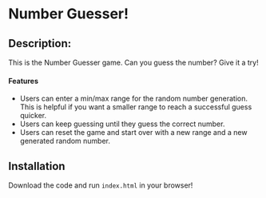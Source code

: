 # Number Guesser!

## Description:

This is the Number Guesser game. Can you guess the number? Give it a try!

  #### Features
  * Users can enter a min/max range for the random number generation. This is helpful if you want a smaller range to reach a successful guess quicker.
  * Users can keep guessing until they guess the correct number.
  * Users can reset the game and start over with a new range and a new generated random number.

## Installation

Download the code and run ```index.html``` in your browser!
